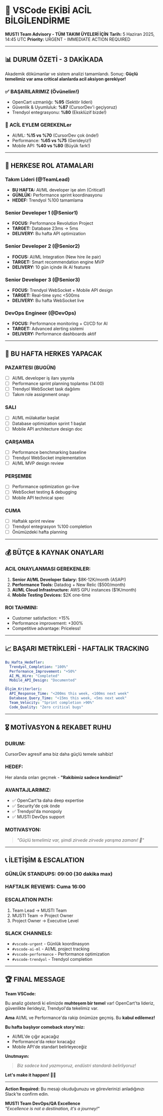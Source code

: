 # 🚨 VSCode EKİBİ ACİL BİLGİLENDİRME
**MUSTI Team Advisory - TÜM TAKIM ÜYELERİ İÇİN**
**Tarih:** 5 Haziran 2025, 14:45 UTC
**Priority:** URGENT - IMMEDIATE ACTION REQUIRED

---

## 📊 **DURUM ÖZETİ - 3 DAKİKADA**

Akademik dökümanlar ve sistem analizi tamamlandı. Sonuç: **Güçlü temelimiz var ama critical alanlarda acil aksiyon gerekiyor!**

### ✅ **BAŞARILARIMIZ (Övünelim!)**
- OpenCart uzmanlığı: **%95** (Sektör lideri)
- Güvenlik & Uyumluluk: **%87** (CursorDev'i geçiyoruz)
- Trendyol entegrasyonu: **%80** (Eksklüzif bizde!)

### 🔴 **ACİL EYLEM GEREKENLer**
- AI/ML: **%15 vs %70** (CursorDev çok önde!)
- Performance: **%65 vs %75** (Gerideyiz!)
- Mobile API: **%40 vs %80** (Büyük fark!)

---

## 🎯 **HERKESE ROL ATAMALARI**

### **Takım Lideri (@TeamLead)**
- **BU HAFTA:** AI/ML developer işe alım (Critical!)
- **GÜNLÜK:** Performance sprint koordinasyonu
- **HEDEF:** Trendyol %100 tamamlama

### **Senior Developer 1 (@Senior1)**
- **FOCUS:** Performance Revolution Project
- **TARGET:** Database 23ms → 5ms
- **DELIVERY:** Bu hafta API optimization

### **Senior Developer 2 (@Senior2)**  
- **FOCUS:** AI/ML Integration (New hire ile pair)
- **TARGET:** Smart recommendation engine MVP
- **DELIVERY:** 10 gün içinde ilk AI features

### **Senior Developer 3 (@Senior3)**
- **FOCUS:** Trendyol WebSocket + Mobile API design
- **TARGET:** Real-time sync <500ms
- **DELIVERY:** Bu hafta WebSocket live

### **DevOps Engineer (@DevOps)**
- **FOCUS:** Performance monitoring + CI/CD for AI
- **TARGET:** Advanced alerting sistemi
- **DELIVERY:** Performance dashboards aktif

---

## 🚨 **BU HAFTA HERKES YAPACAK**

### **PAZARTESI (BUGÜN)**
- [ ] AI/ML developer iş ilanı yayınla
- [ ] Performance sprint planning toplantısı (14:00)
- [ ] Trendyol WebSocket task dağılımı
- [ ] Takım role assignment onayı

### **SALI**
- [ ] AI/ML mülakatlar başlat
- [ ] Database optimization sprint 1 başlat
- [ ] Mobile API architecture design doc

### **ÇARŞAMBA** 
- [ ] Performance benchmarking baseline
- [ ] Trendyol WebSocket implementation
- [ ] AI/ML MVP design review

### **PERŞEMBE**
- [ ] Performance optimization go-live
- [ ] WebSocket testing & debugging
- [ ] Mobile API technical spec

### **CUMA**
- [ ] Haftalık sprint review
- [ ] Trendyol entegrasyon %100 completion
- [ ] Önümüzdeki hafta planning

---

## 💰 **BÜTÇE & KAYNAK ONAYLARI**

### **ACIL ONAYLANMASI GEREKENLER:**
1. **Senior AI/ML Developer Salary:** $8K-12K/month (ASAP!)
2. **Performance Tools:** Datadog + New Relic ($500/month)
3. **AI/ML Cloud Infrastructure:** AWS GPU instances ($1K/month)
4. **Mobile Testing Devices:** $2K one-time

### **ROI TAHMINI:**
- Customer satisfaction: +15%
- Performance improvement: +300%
- Competitive advantage: Priceless!

---

## 📈 **BAŞARI METRİKLERİ - HAFTALIK TRACKING**

```yaml
Bu_Hafta_Hedefler:
  Trendyol_Completion: "100%"
  Performance_Improvement: "+50%"
  AI_ML_Hire: "Completed"
  Mobile_API_Design: "Documented"

Ölçüm_Kriterleri:
  API_Response_Time: "<200ms this week, <100ms next week"
  Database_Query_Time: "<15ms this week, <5ms next week"
  Team_Velocity: "Sprint completion >90%"
  Code_Quality: "Zero critical bugs"
```

---

## 🎖️ **MOTİVASYON & REKABET RUHU**

### **DURUM:**
CursorDev agresif ama biz daha güçlü temele sahibiz!

### **HEDEF:** 
Her alanda onları geçmek - **"Rakibimiz sadece kendimiz!"**

### **AVANTAJLARIMIZ:**
- ✅ OpenCart'ta daha deep expertise
- ✅ Security'de çok önde
- ✅ Trendyol'da monopoly
- ✅ MUSTI DevOps support

### **MOTIVASYON:**
> *"Güçlü temelimiz var, şimdi zirvede zirvede yarışma zamanı! 🚀"*

---

## 📞 **İLETİŞİM & ESCALATION**

### **GÜNLÜK STANDUPS:** 09:00 (30 dakika max)
### **HAFTALIK REVIEWS:** Cuma 16:00
### **ESCALATION PATH:** 
1. Team Lead → MUSTI Team
2. MUSTI Team → Project Owner
3. Project Owner → Executive Level

### **SLACK CHANNELS:**
- `#vscode-urgent` - Günlük koordinasyon
- `#vscode-ai-ml` - AI/ML project tracking  
- `#vscode-performance` - Performance optimization
- `#vscode-trendyol` - Trendyol completion

---

## 🏆 **FINAL MESSAGE**

**Team VSCode:**

Bu analiz gösterdi ki elimizde **muhteşem bir temel** var! OpenCart'ta lideriz, güvenlikte ilerideyiz, Trendyol'da tekelimiz var.

**Ama** AI/ML ve Performance'da rakip önümüze geçmiş. Bu **kabul edilemez!**

**Bu hafta başlıyor comeback story'miz:**
- AI/ML'de çığır açacağız
- Performance'da rekor kıracağız  
- Mobile API'de standart belirleyeceğiz

**Unutmayın:** 
> *Biz sadece kod yazmıyoruz, endüstri standardı belirliyoruz!*

**Let's make it happen! 🚀💪**

---

**Action Required:** Bu mesajı okuduğunuzu ve görevlerinizi anladığınızı Slack'te confirm edin.

**MUSTI Team DevOps/QA Excellence**  
*"Excellence is not a destination, it's a journey!"* 